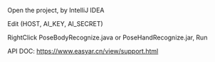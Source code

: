 Open the project, by IntelliJ IDEA

Edit (HOST, AI_KEY, AI_SECRET) 

RightClick PoseBodyRecognize.java or PoseHandRecognize.jar, Run

API DOC: https://www.easyar.cn/view/support.html
